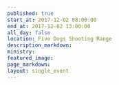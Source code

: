 ```yaml
---
published: true
start_at: 2017-12-02 08:00:00
end_at: 2017-12-02 13:00:00
all_day: false
location: Five Dogs Shooting Range
description_markdown:
ministry:
featured_image:
page_markdown:
layout: single_event
---
```


